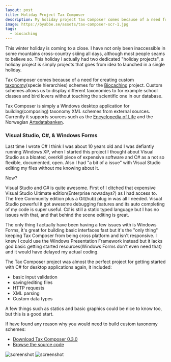 ```yaml
---
layout: post
title: Holiday Project Tax Composer
description: My holiday project Tax Composer comes because of a need for creating custom taxonomy schemes for the Biocaching project.
image: https://byabbe.se/assets/tax-composer-scr-1.jpg
tags:
  - biocaching
---
```

This winter holiday is coming to a close. I have not only been inaccessible in some mountains cross-country skiing all days, although most people seams to believe so. This holiday I actually had two dedicated "holiday projects", a holiday project is simply projects that goes from idea to launched in a single holiday.

Tax Composer comes because of a need for creating custom [taxonomy](https://en.wikipedia.org/wiki/Taxonomy_(biology))(specie hierarchies) schemes for the [Biocaching](http://biocaching.com/) project. Custom schemes allows us to display different taxonomies to for example school classes and bird lovers without touching the scientific one in our database.

Tax Composer is simply a Windows desktop application for building(composing) taxonomy XML schemes from external sources. Currently it supports sources such as the [Encyclopedia of Life](http://eol.org/) and the Norwegian [Artsdatabanken](http://www.artsdatabanken.no/).

### Visual Studio, C\#, & Windows Forms

Last time I wrote C\# I think I was about 10 years old and I was defiantly running Windows XP, when I started this project I thought about Visual Studio as a bloated, overkill piece of expensive software and C# as a not so flexible, documented, open. Also I had "a bit of a issue" with Visual Studio editing my files without me knowing about it.

Now?

Visual Studio and C\# is quite awesome. First of I ditched that expensive Visual Studio Ultimate edition(Enterprise nowadays?) as I had access to. The free Community edition plus a Git(hub) plug in was all I needed. Visual Studio powerful it got awesome debugging features and its auto completing of my code is super useful. C\# is still a static typed language but I has no issues with that, and that behind the scene editing is great.

The only thing I actually have been having a few issues with is Windows Forms, it's great for building basic interfaces fast but it's the "only thing" keeping Tax Composer from being cross platform and isn't responsive. I knew I could use the Windows Presentation Framework instead but it lacks god basic getting started resources(Windows Forms don't even need that) and it would have delayed my actual coding.    

The Tax Composer project was almost the perfect project for getting started with C\# for desktop applications again, it included\:

 - basic input validation
 - saving/editing files
 - HTTP requests
 - XML parsing
 - Custom data types

A few things such as statics and basic graphics could be nice to know too, but this is a good start.

If have found any reason why you would need to build custom taxonomy schemes\:

 - [Download Tax Composer 0.3.0](https://github.com/Biocaching/Tax-Composer/releases/tag/0.3.0)
 - [Browse the source code](https://github.com/Biocaching/Tax-Composer)

![screenshot](https://byabbe.se/assets/tax-composer-scr-1.jpg)
![screenshot](https://byabbe.se/assets/tax-composer-scr-2.png)
